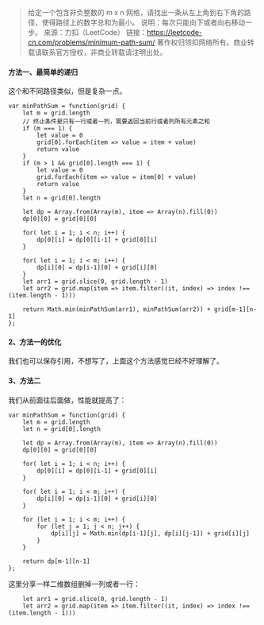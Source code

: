 > 给定一个包含非负整数的 m x n 网格，请找出一条从左上角到右下角的路径，使得路径上的数字总和为最小。
说明：每次只能向下或者向右移动一步。
来源：力扣（LeetCode）
链接：https://leetcode-cn.com/problems/minimum-path-sum/
著作权归领扣网络所有。商业转载请联系官方授权，非商业转载请注明出处。

#### 方法一、最简单的递归
这个和不同路径类似，但是复杂一点。

```
var minPathSum = function(grid) {
    let m = grid.length
    // 终止条件是只有一行或者一列，需要返回当前行或者列所有元素之和
    if (m === 1) {
        let value = 0
        grid[0].forEach(item => value = item + value)
        return value
    }
    if (m > 1 && grid[0].length === 1) {
        let value = 0
        grid.forEach(item => value = item[0] + value)
        return value
    }
    let n = grid[0].length

    let dp = Array.from(Array(m), item => Array(n).fill(0))
    dp[0][0] = grid[0][0]

    for( let i = 1; i < n; i++) {
        dp[0][i] = dp[0][i-1] + grid[0][i]
    }

    for( let i = 1; i < m; i++) {
        dp[i][0] = dp[i-1][0] + grid[i][0]
    }
    let arr1 = grid.slice(0, grid.length - 1)
    let arr2 = grid.map(item => item.filter((it, index) => index !== (item.length - 1)))

    return Math.min(minPathSum(arr1), minPathSum(arr2)) + grid[m-1][n-1]
};
```

#### 2、方法一的优化
我们也可以保存引用，不想写了，上面这个方法感觉已经不好理解了。


#### 3、方法二
我们从前面往后面做，性能就提高了：
```
var minPathSum = function(grid) {
    let m = grid.length
    let n = grid[0].length

    let dp = Array.from(Array(m), item => Array(n).fill(0))
    dp[0][0] = grid[0][0]

    for( let i = 1; i < n; i++) {
        dp[0][i] = dp[0][i-1] + grid[0][i]
    }

    for( let i = 1; i < m; i++) {
        dp[i][0] = dp[i-1][0] + grid[i][0]
    }

    for (let i = 1; i < m; i++) {
        for (let j = 1; j < n; j++) {
            dp[i][j] = Math.min(dp[i-1][j], dp[i][j-1]) + grid[i][j]
        }
    }

    return dp[m-1][n-1]
};
```
这里分享一样二维数组删掉一列或者一行：
```
    let arr1 = grid.slice(0, grid.length - 1)
    let arr2 = grid.map(item => item.filter((it, index) => index !== (item.length - 1)))

```
